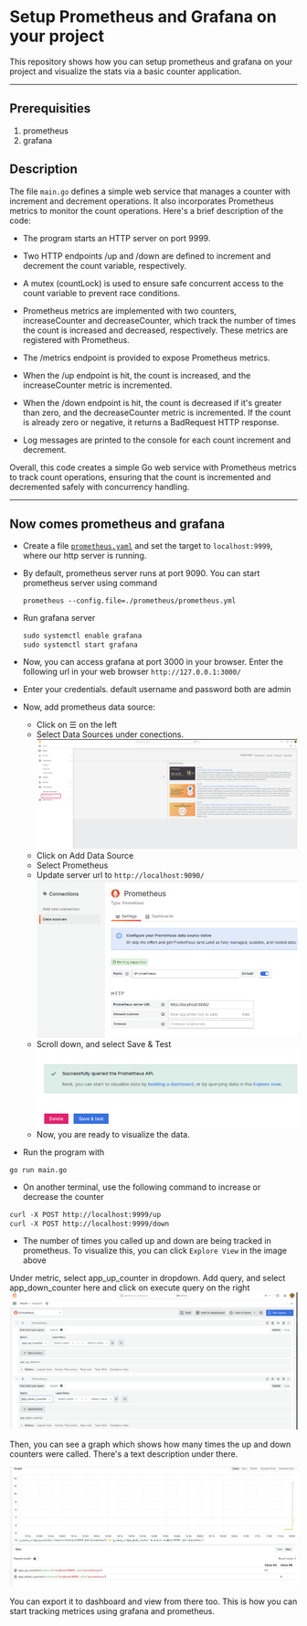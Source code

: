 # Setup Prometheus and Grafana on your project

This repository shows how you can setup prometheus and grafana on your project and visualize the stats via a basic counter application.

---

## Prerequisities

1. prometheus
2. grafana

## Description

The file `main.go` defines a simple web service that manages a counter with increment and decrement operations. It also incorporates Prometheus metrics to monitor the count operations. Here's a brief description of the code:

- The program starts an HTTP server on port 9999.

- Two HTTP endpoints /up and /down are defined to increment and decrement the count variable, respectively.

- A mutex (countLock) is used to ensure safe concurrent access to the count variable to prevent race conditions.

- Prometheus metrics are implemented with two counters, increaseCounter and decreaseCounter, which track the number of times the count is increased and decreased, respectively. These metrics are registered with Prometheus.

- The /metrics endpoint is provided to expose Prometheus metrics.

- When the /up endpoint is hit, the count is increased, and the increaseCounter metric is incremented.

- When the /down endpoint is hit, the count is decreased if it's greater than zero, and the decreaseCounter metric is incremented. If the count is already zero or negative, it returns a BadRequest HTTP response.

- Log messages are printed to the console for each count increment and decrement.

Overall, this code creates a simple Go web service with Prometheus metrics to track count operations, ensuring that the count is incremented and decremented safely with concurrency handling.

---

## Now comes prometheus and grafana

- Create a file [`prometheus.yaml`](./prometheus/prometheus.yml) and set the target to `localhost:9999`, where our http server is running.

- By default, prometheus server runs at port 9090. You can start prometheus server using command 
    ```shell
    prometheus --config.file=./prometheus/prometheus.yml  
    ```
- Run grafana server
    ```shell
    sudo systemctl enable grafana
    sudo systemctl start grafana
    ```
- Now, you can access grafana at port 3000 in your browser. Enter the following url in your web browser
    `http://127.0.0.1:3000/`
- Enter your credentials. default username and password both are admin
- Now, add prometheus data source:
    - Click on ☰ on the left
    - Select Data Sources under conections.
    ![Data Sources](./assets/image.png)
    - Click on Add Data Source
    - Select Prometheus
    - Update server url to `http://localhost:9090/`
    ![Alt text](./assets/image2.png)
    - Scroll down, and select Save & Test<br>
    ![Alt text](./assets/image3.png)
    - Now, you are ready to visualize the data.

- Run the program with
```shell
go run main.go
```

- On another terminal, use the following command to increase or decrease the counter
```shell
curl -X POST http://localhost:9999/up
curl -X POST http://localhost:9999/down
```

- The number of times you called up and down are being tracked in prometheus. To visualize this, you can click `Explore View` in the image above

Under metric, select app_up_counter in dropdown.
Add query, and select app_down_counter here and click on execute query on the right
![Alt text](./assets/image4.png)

Then, you can see a graph which shows how many times the up and down counters were called. There's a text description under there.

![Alt text](./assets/image5.png)

You can export it to dashboard and view from there too. 
This is how you can start tracking metrices using grafana and prometheus.